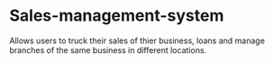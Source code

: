 # Sales-management-system
 Allows users to truck their sales of thier business, loans and manage branches of the same business in different locations.
